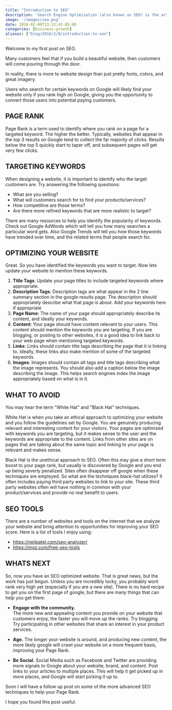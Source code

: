 ```yaml
---
title: "Introduction to SEO"
description: 'Search Engine Optimization (also known as SEO) is the art form of optimizing your website for targeted keywords so that you rank as high as possible on search engines such as Google.'
image: '/images/seo.png'
date: 2016-02-08T13:22:41-05:00
categories: [business-growth]
aliases: ["blog/2016/2/8/introduction-to-seo"]
---
```


Welcome to my first post on SEO.  

Many customers feel that if you build a beautiful website, then customers will come pouring through the door.

In reality, there is more to website design than just pretty fonts, colors, and great imagery.

Users who search for certain keywords on Google will likely find your website only if you rank high on Google, giving you the opportunity to convert those users into potential paying customers.

 
PAGE RANK
---------

Page Rank is a term used to identify where you rank on a page for a targeted keyword.  The higher the better.  Typically, websites that appear in the top 3 results on Google tend to collect the far majority of clicks.  Results below the top 5 quickly start to taper off, and subsequent pages will get very few clicks.

 

TARGETING KEYWORDS
------------------

When designing a website, it is important to identify who the target customers are.  Try answering the following questions:

* What are you selling?
* What will customers search for to find your products/services?
* How competitive are those terms?  
* Are there more refined keywords that are more realistic to target?

There are many resources to help you identify the popularity of keywords.  Check out Google AdWords which will tell you how many searches a particular word gets.  Also Google Trends will tell you how those keywords have trended over time, and the related terms that people search for.

 

OPTIMIZING YOUR WEBSITE
-----------------------

Great.  So you have identified the keywords you want to target.  Now lets update your website to mention these keywords.

1. **Title Tags**:  Update your page titles to include targeted keywords where appropriate.
2. **Description Tags**:  Description tags are what appear in the 2 line summary section in the google results page.  The description should appropriately describe what that page is about.  Add your keywords here if appropriate
3. **Page Name**: The name of your page should appropriately describe its content, and ideally your keywords.
4. **Content**: Your page should have content relevant to your users.  This content should mention the keywords you are targeting.  If you are blogging, or posting to other websites, it is a good idea to link back to your web page when mentioning targeted keywords.
5. **Links**: Links should contain title tags describing the page that it is linking to.  Ideally, these links also make mention of some of the targeted keywords.
6. **Images**: Images should contain alt tags and title tags describing what the image represents.  You should also add a caption below the image describing the image.  This helps search engines index the image appropriately based on what is in it.
 

WHAT TO AVOID
-------------

You may hear the term "White Hat" and "Black Hat" techniques.  

White Hat is when you take an ethical approach to optimizing your website and you follow the guidelines set by Google.  You are genuinely producing relevant and interesting content for your visitors.  Your pages are optimized with keywords you are targeting, but it makes sense to the user and the keywords are appropriate to the content.  Links from other sites are on pages that are talking about the same topic and linking to your page is relevant and makes sense.

Black Hat is the unethical approach to SEO.  Often this may give a short term boost to your page rank, but usually is discovered by Google and you end up being severly penalized.  Sites often disappear off google when these techniques are employed.  So what are the techniques black-hat utilizes?  It often includes paying third party websites to link to your site.  These third party websites often will have nothing in common with your product/services and provide no real benefit to users.

SEO TOOLS
---------

There are a number of websites and tools on the internet that we analyze your website and bring attention to opportunities for improving your SEO score.  Here is a list of tools I enjoy using:

* https://neilpatel.com/seo-analyzer/
* https://moz.com/free-seo-tools


WHATS NEXT
----------

So, now you have an SEO optimized website.  That is great news, but the work has just begun.  Unless you are incredibly lucky, you probably wont rank very high yet (especially if you are a new site).  There is no hard recipe to get you on the first page of google, but there are many things that can help you get there:

* **Engage with the community.**  
The more new and appealing content you provide on your website that customers enjoy, the faster you will move up the ranks.  Try blogging.  Try participating in other websites that share an interest in your product services.

* **Age.** 
The longer your website is around, and producing new content, the more likely google will crawl your website on a more frequent basis, improving your Page Rank.

* **Be Social.** 
Social Media such as Facebook and Twitter are providing more signals to Google about your website, brand, and content.  Post links to your articles to multiple places. This will help it get picked up in more places, and Google will start picking it up to.
 

Soon I will have a follow up post on some of the more advanced SEO techniques to help your Page Rank.  

I hope you found this post useful.